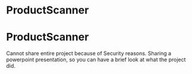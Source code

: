 # ProductScanner
# ProductScanner
Cannot share entire project because of Security reasons. 
Sharing a powerpoint presentation, so you can have a brief look at what the project did.
